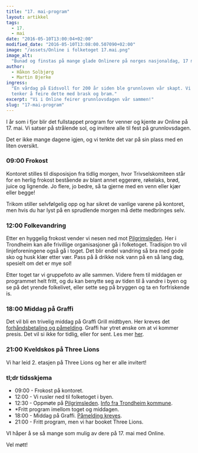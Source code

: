 ```yaml
---
title: "17. mai-program"
layout: artikkel
tags:
  - 17.
  - mai
date: "2016-05-10T13:00:04+02:00"
modified_date: "2016-05-10T13:08:00.507090+02:00"
image: "/assets/Online i folketoget 17.mai.png"
image_alt:
  "Bunad og finstas på mange glade Onlinere på norges nasjonaldag, 17 mai."
author:
  - Håkon Solbjørg
  - Martin Bjerke
ingress:
  "En vårdag på Eidsvoll for 200 år siden ble grunnloven vår skapt. Vi i Online
  tenker å feire dette med brask og bram."
excerpt: "Vi i Online feirer grunnlovsdagen vår sammen!"
slug: "17-mai-program"
---
```


I år som i fjor blir det fullstappet program for venner og kjente av Online
på 17. mai. Vi satser på strålende sol, og invitere alle til fest på
grunnlovsdagen.

Det er ikke mange dagene igjen, og vi tenkte det var på sin plass med en liten
oversikt.

### 09:00 Frokost

Kontoret stilles til disposisjon fra tidlig morgen, hvor Trivselskomiteen står
for en herlig frokost bestående av blant annet eggerøre, røkelaks, brød, juice
og lignende. Jo flere, jo bedre, så ta gjerne med en venn eller kjær eller
begge!

Trikom stiller selvfølgelig opp og har sikret de vanlige varene på kontoret, men
hvis du har lyst på en sprudlende morgen må dette medbringes selv.

### 12:00 Folkevandring

Etter en hyggelig frokost vender vi nesen ned mot
[Pilgrimsleden](https://www.trondheim.kommune.no/attachment.ap?id=71186). Her i
Trondheim kan alle frivillige organisasjoner gå i folketoget. Tradisjon tro vil
linjeforeningene også gå i toget. Det blir endel vandring så bra med gode sko og
husk klær etter vær. Pass på å drikke nok vann på en så lang dag, spesielt om
det er mye sol!

Etter toget tar vi gruppefoto av alle sammen. Videre frem til middagen er
programmet helt fritt, og du kan benytte seg av tiden til å vandre i byen og se
på det yrende folkelivet, eller sette seg på bryggen og ta en forfriskende is.

### 18:00 Middag på Graffi

Det vil bli en trivelig middag på Graffi Grill midtbyen. Her kreves det
[forhåndsbetaling og påmelding](https://online.ntnu.no/events/258/17-mai-middag/).
Graffi har ytret ønske om at vi kommer presis. Det vil si ikke for tidlig, eller
for sent. Les mer [her](https://online.ntnu.no/events/258/17-mai-middag/).

### 21:00 Kveldskos på Three Lions

Vi har leid 2. etasjen på Three Lions og her er alle invitert!

### tl;dr tidsskjema

- 09:00 - Frokost på kontoret.
- 12:00 - Vi rusler ned til folketoget i byen.
- 12:30 - Oppmøte på
  [Pilgrimsleden](https://www.trondheim.kommune.no/attachment.ap?id=71186).
  [Info fra Trondheim kommune](https://www.trondheim.kommune.no/17mai/).
- \*Fritt program imellom toget og middagen.
- 18:00 - Middag på Graffi.
  [Påmelding kreves](https://online.ntnu.no/events/258/17-mai-middag/).
- 21:00 - Fritt program, men vi har booket Three Lions.

VI håper å se så mange som mulig av dere på 17. mai med Online.

Vel møtt!
